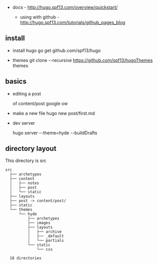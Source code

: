 
- docs - http://hugo.spf13.com/overview/quickstart/

   - using with github - http://hugo.spf13.com/tutorials/github_pages_blog

install
------------------
- install hugo
  go get github.com/spf13/hugo

- themes
   git clone --recursive https://github.com/spf13/hugoThemes themes

basics
------------------

- editing a post

   of content/post google ow


- make a new file
   hugo new post/first.md


- dev server

   hugo server --theme=hyde --buildDrafts

directory layout
------------------

This directory is src

    src
      ├── archetypes
      ├── content
      │   ├── notes
      │   ├── post
      │   └── static
      ├── layouts
      ├── post -> content/post/
      ├── static
      └── themes
          └── hyde
              ├── archetypes
              ├── images
              ├── layouts
              │   ├── archive
              │   ├── _default
              │   └── partials
              └── static
                  └── css

      18 directories


